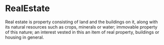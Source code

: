 # RealEstate
Real estate is property consisting of land and the buildings on it, along with its natural resources such as crops, minerals or water; immovable property of this nature; an interest vested in this an item of real property, buildings or housing in general.
